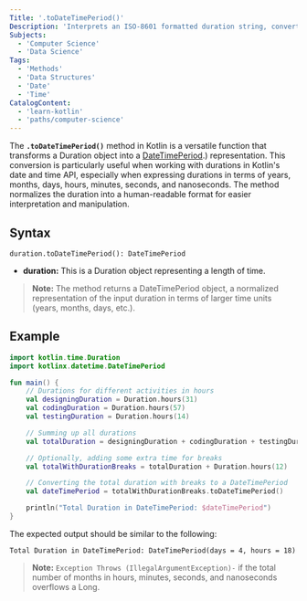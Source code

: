 ```yaml
---
Title: '.toDateTimePeriod()'
Description: 'Interprets an ISO-8601 formatted duration string, converting it into a DateTimePeriod object.'
Subjects:
  - 'Computer Science'
  - 'Data Science'
Tags:
  - 'Methods'
  - 'Data Structures'
  - 'Date'
  - 'Time'
CatalogContent:
  - 'learn-kotlin'
  - 'paths/computer-science'
---
```


The **`.toDateTimePeriod()`** method in Kotlin is a versatile function that transforms a Duration object into a [DateTimePeriod](https://kotlinlang.org/api/kotlinx-datetime/kotlinx-datetime/kotlinx.datetime/-date-time-period/#:~:text=The%20date%20components%20are%3A%20years,periodUntil).) representation. This conversion is particularly useful when working with durations in Kotlin's date and time API, especially when expressing durations in terms of years, months, days, hours, minutes, seconds, and nanoseconds. The method normalizes the duration into a human-readable format for easier interpretation and manipulation.

## Syntax

```pseudo
duration.toDateTimePeriod(): DateTimePeriod
```

- **duration:** This is a Duration object representing a length of time.

> **Note:** The method returns a DateTimePeriod object, a normalized representation of the input duration in terms of larger time units (years, months, days, etc.).

## Example

```kotlin
import kotlin.time.Duration
import kotlinx.datetime.DateTimePeriod

fun main() {
    // Durations for different activities in hours
    val designingDuration = Duration.hours(31)  
    val codingDuration = Duration.hours(57) 
    val testingDuration = Duration.hours(14)    

    // Summing up all durations
    val totalDuration = designingDuration + codingDuration + testingDuration

    // Optionally, adding some extra time for breaks 
    val totalWithDurationBreaks = totalDuration + Duration.hours(12)

    // Converting the total duration with breaks to a DateTimePeriod
    val dateTimePeriod = totalWithDurationBreaks.toDateTimePeriod()

    println("Total Duration in DateTimePeriod: $dateTimePeriod")
}
```

The expected output should be similar to the following:

```shell
Total Duration in DateTimePeriod: DateTimePeriod(days = 4, hours = 18)
```

>**Note:** `Exception Throws (IllegalArgumentException)-` if the total number of months in hours, minutes, seconds, and nanoseconds overflows a Long.
